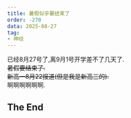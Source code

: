 ```yaml
---
title: 暑假似乎要结束了
order: -270
data: 2025-08-27
tag:
- 神经
---
```


已经8月27号了,离9月1号开学差不了几天了.  
~~暑假要结束了.~~  
~~新高一8月22报道(但是我是新高三的).~~  
啊啊啊啊啊啊.  

## The End